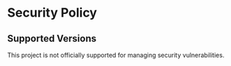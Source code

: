 # Security Policy

## Supported Versions

This project is not officially supported for managing security vulnerabilities.